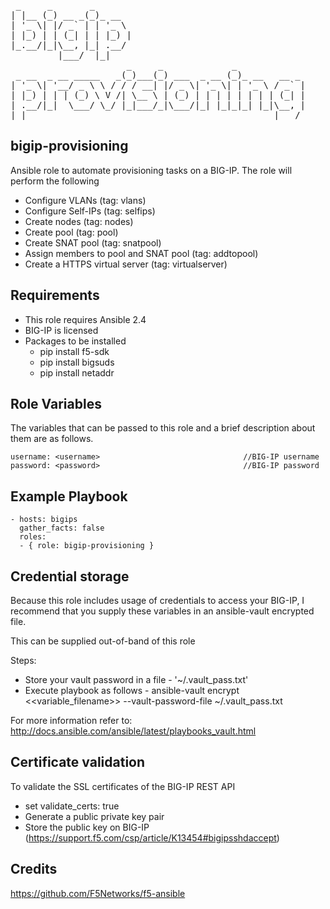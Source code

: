 <pre>
 _     _       _                                        
| |__ (_) __ _(_)_ __                                   
| '_ \| |/ _` | | '_ \                                  
| |_) | | (_| | | |_) |                                 
|_.__/|_|\__, |_| .__/                                  
         |___/  |_|                                     
                      _     _             _             
 _ __  _ __ _____   _(_)___(_) ___  _ __ (_)_ __   __ _ 
| '_ \| '__/ _ \ \ / / / __| |/ _ \| '_ \| | '_ \ / _` |
| |_) | | | (_) \ V /| \__ \ | (_) | | | | | | | | (_| |
| .__/|_|  \___/ \_/ |_|___/_|\___/|_| |_|_|_| |_|\__, |
|_|                                               |___/ 
</pre>

## bigip-provisioning 
Ansible role to automate provisioning tasks on a BIG-IP. 
The role will perform the following
* Configure VLANs                        (tag: vlans)
* Configure Self-IPs                     (tag: selfips)
* Create nodes                           (tag: nodes)
* Create pool                            (tag: pool)
* Create SNAT pool                       (tag: snatpool)
* Assign members to pool and SNAT pool   (tag: addtopool)
* Create a HTTPS virtual server          (tag: virtualserver)

## Requirements
* This role requires Ansible 2.4
* BIG-IP is licensed
* Packages to be installed
  - pip install f5-sdk
  - pip install bigsuds
  - pip install netaddr

## Role Variables
The variables that can be passed to this role and a brief description about them are as follows.

```
username: <username>                                //BIG-IP username
password: <password>                                //BIG-IP password

```

## Example Playbook
```
- hosts: bigips
  gather_facts: false
  roles:
  - { role: bigip-provisioning }

```

## Credential storage

Because this role includes usage of credentials to access your BIG-IP, I recommend that you supply these variables in an ansible-vault encrypted file.

This can be supplied out-of-band of this role

Steps:
- Store your vault password in a file - '~/.vault_pass.txt'
- Execute playbook as follows - ansible-vault encrypt <<variable_filename>> --vault-password-file ~/.vault_pass.txt

For more information refer to: http://docs.ansible.com/ansible/latest/playbooks_vault.html

## Certificate validation
To validate the SSL certificates of the BIG-IP REST API
- set validate_certs: true
- Generate a public private key pair
- Store the public key on BIG-IP (https://support.f5.com/csp/article/K13454#bigipsshdaccept)

## Credits
https://github.com/F5Networks/f5-ansible

